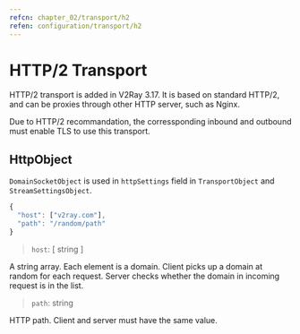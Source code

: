 ```yaml
---
refcn: chapter_02/transport/h2
refen: configuration/transport/h2
---
```


# HTTP/2 Transport

HTTP/2 transport is added in V2Ray 3.17. It is based on standard HTTP/2, and can be proxies through other HTTP server, such as Nginx.

Due to HTTP/2 recommandation, the corressponding inbound and outbound must enable TLS to use this transport.

## HttpObject

`DomainSocketObject` is used in `httpSettings` field in `TransportObject` and `StreamSettingsObject`.

```javascript
{
  "host": ["v2ray.com"],
  "path": "/random/path"
}
```

> `host`: \[ string \]

A string array. Each element is a domain. Client picks up a domain at random for each request. Server checks whether the domain in incoming request is in the list.

> `path`: string

HTTP path. Client and server must have the same value.